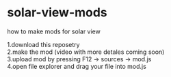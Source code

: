 # solar-view-mods
how to make mods for solar view

1.download this reposetry         
2.make the mod (video with more detales coming soon)      
3.upload mod by pressing F12 -> sources -> mod.js    
4.open file explorer and drag your file into mod.js    
 
